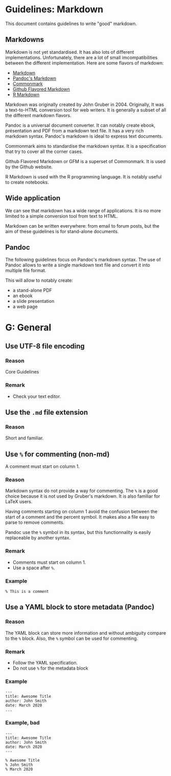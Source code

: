 # Guidelines: Markdown

This document contains guidelines to write "good" markdown.

## Markdowns

Markdown is not yet standardised.
It has also lots of different implementations.
Unfortunately, there are a lot of small imcompatibilities between the different implementation.
Here are some flavors of markdown:

* [Markdown](https://daringfireball.net/projects/markdown/)
* [Pandoc's Markdown](https://pandoc.org)
* [Commonmark](https://commonmark.org)
* [Github Flavored Markdown](https://github.github.com/gfm/)
* [R Markdown](https://rmarkdown.rstudio.com)

Markdown was originally created by John Gruber in 2004.
Originally, It was a text-to-HTML conversion tool for web writers.
It is generally a subset of all the different markdown flavors.

Pandoc is a universal document converter.
It can notably create ebook, présentation and PDF from a markdown text file.
It has a very rich markdown syntax.
Pandoc's markdown is ideal to express text documents.

Commonmark aims to standardise the markdown syntax.
It is a specification that try to cover all the corner cases.

Github Flavored Markdown or GFM is a superset of Commonmark.
It is used by the Github website.

R Markdown is used with the R programming language.
It is notably useful to create notebooks.

## Wide application

We can see that markdown has a wide range of applications.
It is no more limited to a simple conversion tool from text to HTML.

Markdown can be written everywhere: from email to forum posts, but the aim of these guidelines is for stand-alone documents.

## Pandoc

The following guidelines focus on Pandoc's markdown syntax.
The use of Pandoc allows to write a single markdown text file and convert it into multiple file format.

This will allow to notably create:

* a stand-alone PDF
* an ebook
* a slide presentation
* a web page

# G: General

## Use UTF-8 file encoding

### Reason

Core Guidelines

### Remark

* Check your text editor.

## Use the `.md` file extension

### Reason

Short and familiar.

## Use `%` for commenting (non-md)

A comment must start on column 1.

### Reason

Markdown syntax do not provide a way for commenting.
The `%` is a good choice because it is not used by Gruber's markdown.
It is also familiar for LaTeX users.

Having comments starting on column 1 avoid the confusion between the start of a comment and the percent symbol.
It makes also a file easy to parse to remove comments.

Pandoc use the `%` symbol in its syntax, but this functionnality is easily replaceable by another syntax.

### Remark

* Comments must start on column 1.
* Use a space after `%`.

### Example

```
% This is a comment
```

## Use a YAML block to store metadata (Pandoc)

### Reason

The YAML block can store more information and without ambiguity compare to the `%` block.
Also, the `%` symbol can be used for commenting.

### Remark

* Follow the YAML specification.
* Do not use `%` for the metadata block

### Example

```
---
title: Awesome Title
author: John Smith
date: March 2020
...
```

### Example, bad

```
---
title: Awesome Title
author: John Smith
date: March 2020
---
```

```
% Awesome Title
% John Smith
% March 2020
```
